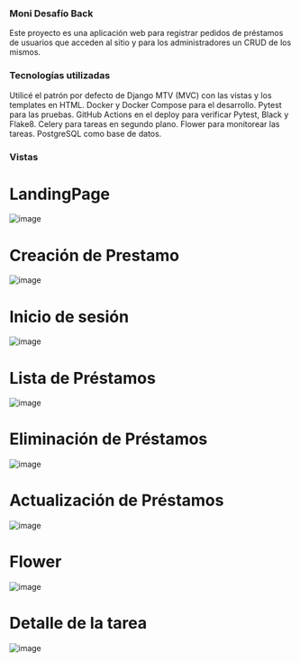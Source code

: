 ### Moni Desafío Back ###
Este proyecto es una aplicación web para registrar pedidos de préstamos de usuarios que acceden al sitio y para los administradores un CRUD de los mismos.

### Tecnologías utilizadas ###

Utilicé el patrón por defecto de Django MTV (MVC) con las vistas y los templates en HTML.
Docker y Docker Compose para el desarrollo.
Pytest para las pruebas.
GitHub Actions en el deploy para verificar Pytest, Black y Flake8.
Celery para tareas en segundo plano.
Flower para monitorear las tareas.
PostgreSQL como base de datos.

### Vistas ###
# LandingPage

![image](https://github.com/conradocarrizo/moni/assets/45416939/756adb00-a5e7-4a62-920a-dbd17be2ae5d)

# Creación de Prestamo
![image](https://github.com/conradocarrizo/moni/assets/45416939/78b0d918-0b82-4d8c-adce-c09b9b9f0ad4)

# Inicio de sesión
![image](https://github.com/conradocarrizo/moni/assets/45416939/2110d4cc-5631-42ba-92ad-4868e2083c75)

# Lista de Préstamos
  ![image](https://github.com/conradocarrizo/moni/assets/45416939/3a58dd03-9368-448e-a0ca-d3e3e58b7efc)

# Eliminación de Préstamos
  ![image](https://github.com/conradocarrizo/moni/assets/45416939/39702139-5fac-43df-961c-c74684bc1f85)

# Actualización de Préstamos
  ![image](https://github.com/conradocarrizo/moni/assets/45416939/bed08587-45e3-49ab-a1c5-1ed14666fac5)

# Flower
  ![image](https://github.com/conradocarrizo/moni/assets/45416939/bcf3f9e2-14a5-4011-8c69-058adeba2146)

# Detalle de la tarea

  ![image](https://github.com/conradocarrizo/moni/assets/45416939/f31325c6-5b0a-4b3f-ab94-18fec19b2a4b)
